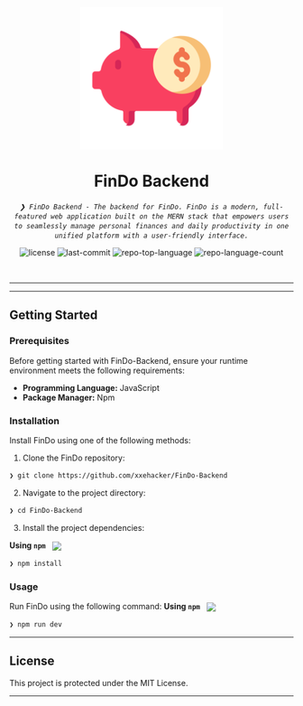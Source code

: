<p align="center">
    <img src="https://raw.githubusercontent.com/xxehacker/FinDo/refs/heads/main/logo.svg" align="center" width="50%">
</p>
<p align="center"><h1 align="center">FinDo Backend</h1></p>
<p align="center">
	<em><code>❯ FinDo Backend - The backend for FinDo. FinDo is a modern, full-featured web application built on the MERN stack that empowers users to seamlessly manage personal finances and daily productivity in one unified platform with a user-friendly interface.</code></em>
</p>
<p align="center">
	<img src="https://img.shields.io/github/license/xxehacker/FinDo-Backend?style=default&logo=opensourceinitiative&logoColor=white&color=0080ff" alt="license">
	<img src="https://img.shields.io/github/last-commit/xxehacker/FinDo-Backend?style=default&logo=git&logoColor=white&color=0080ff" alt="last-commit">
	<img src="https://img.shields.io/github/languages/top/xxehacker/FinDo-Backend?style=default&color=0080ff" alt="repo-top-language">
	<img src="https://img.shields.io/github/languages/count/xxehacker/FinDo-Backend?style=default&color=0080ff" alt="repo-language-count">
</p>
<p align="center">
</p>
<p align="center">
</p>
<br>

---

---

## Getting Started

### Prerequisites

Before getting started with FinDo-Backend, ensure your runtime environment meets the following requirements:

- **Programming Language:** JavaScript
- **Package Manager:** Npm

### Installation

Install FinDo using one of the following methods:

1. Clone the FinDo repository:

```sh
❯ git clone https://github.com/xxehacker/FinDo-Backend
```

2. Navigate to the project directory:

```sh
❯ cd FinDo-Backend
```

3. Install the project dependencies:

**Using `npm`** &nbsp; [<img align="center" src="https://img.shields.io/badge/npm-CB3837.svg?style={badge_style}&logo=npm&logoColor=white" />](https://www.npmjs.com/)

```sh
❯ npm install
```

### Usage

Run FinDo using the following command:
**Using `npm`** &nbsp; [<img align="center" src="https://img.shields.io/badge/npm-CB3837.svg?style={badge_style}&logo=npm&logoColor=white" />](https://www.npmjs.com/)

```sh
❯ npm run dev
```

---

## License

This project is protected under the MIT License.

---
